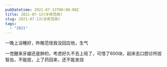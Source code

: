 ```yaml
---
pubDatetime: 2021-07-13T00:00:00Z
title: 2021-07-13(牙疼范病)
slug: 2021-07-13(牙疼范病)
tags:
  - "2021"
---
```


一晚上没睡好，昨晚范怪我没回应他，生气

一觉醒来牙龈还是肿的，考虑好久不去上班了，可惜了600块，起床去口腔诊所拔智齿，不能拔，上了药回来，还不能发烧
